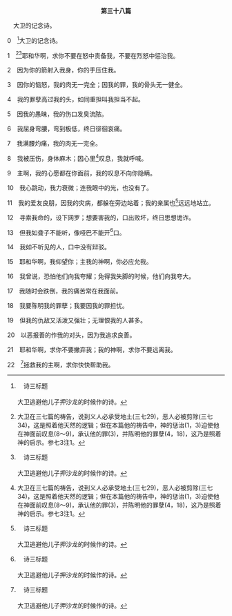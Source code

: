 <p style="text-align:center;font-weight:bold;">第三十八篇</p>

<a name="0">

<span id="spsm">　大卫的记念诗。

0　[^a]大卫的记念诗。

[^a]:　诗三标题<br><br>大卫逃避他儿子押沙龙的时候作的诗。

1　[^1][^a]耶和华啊，求你不要在怒中责备我，不要在烈怒中惩治我。

[^1]:大卫在三七篇的祷告，说到义人必承受地土(三七29)，恶人必被剪除(三七34)，这是照着他天然的逻辑；但在本篇他的祷告中，神的惩治(1，3)迫使他在神面前叹息(8～9)，承认他的罪(3)，并陈明他的罪孽(4，18)，这乃是照着神的启示。参七3注1。

2　因为你的箭射入我身，你的手压住我。

3　因你的恼怒，我的肉无一完全；因我的罪，我的骨头无一健全。

4　我的罪孽高过我的头，如同重担叫我担当不起。

5　因我的愚昧，我的伤口发臭流脓。

6　我屈身弯腰，弯到极低，终日徘徊哀痛。

7　我满腰灼痛，我的肉无一完全。

8　我被压伤，身体麻木；因心里[^1]叹息，我就呼喊。

[^1]:在此，叹息指明诗人里面有负担祷告，但不知道要说什么。因此他所能作的，就是叹息。见罗八26注2。

9　主啊，我的心愿都在你面前，我的叹息不向你隐瞒。

10　我心跳动，我力衰微；连我眼中的光，也没有了。

11　我的爱友良朋，因我的灾病，都躲在旁边站着；我的亲属也[^a]远远地站立。

[^a]:　路二三49<br><br>路23:49　还有一切与耶稣熟识的人，和从加利利跟着祂来的妇女们，都远远地站着，看这些事。

12　寻索我命的，设下网罗；想要害我的，口出败坏，终日思想诡诈。

13　但我如聋子不能听，像哑巴不能开[^a]口。

[^a]:　诗三九2；赛五三7；彼前二23<br><br>诗39:2　我默然无声，连好话也不出口；我的痛苦就发动了。<br><br>赛53:7　祂被欺压，受苦却不开口；祂像羊羔被牵去宰杀，又像羊在剪毛的人面前无声，祂也是这样不开口。<br><br>彼前2:23　祂被骂不还口，受苦不说威吓的话，只将一切交给那按公义审判的。

14　我如不听见的人，口中没有辩驳。

15　耶和华啊，我仰望你；主我的神啊，你必应允我。

16　我曾说，恐怕他们向我夸耀；免得我失脚的时候，他们向我夸大。

17　我随时会跌倒，我的痛苦常在我面前。

18　我要陈明我的罪孽；我要因我的罪担忧。

19　但我的仇敌又活泼又强壮；无理恨我的人甚多。

20　以恶报善的作我的对头，因为我追求良善。

21　耶和华啊，求你不要撇弃我；我的神啊，求你不要远离我。

22　[^a]拯救我的主啊，求你快快帮助我。

[^a]:　诗二七9；五一14；八八1<br><br>诗27:9　不要向我掩面；不要在怒中赶逐仆人；你向来是我的帮助。救我的神啊，不要丢弃我，也不要离弃我。<br><br>诗51:14　神啊，拯救我的神啊，求你救我脱离流人血的罪；我的舌头就欢唱你的公义。<br><br>诗88:1　可拉子孙的诗，一首歌，是以斯拉人希幔的训诲诗，交与歌咏长；调用麻哈拉利暗俄。<br><br>耶和华拯救我的神啊，我昼夜在你面前呼求。


